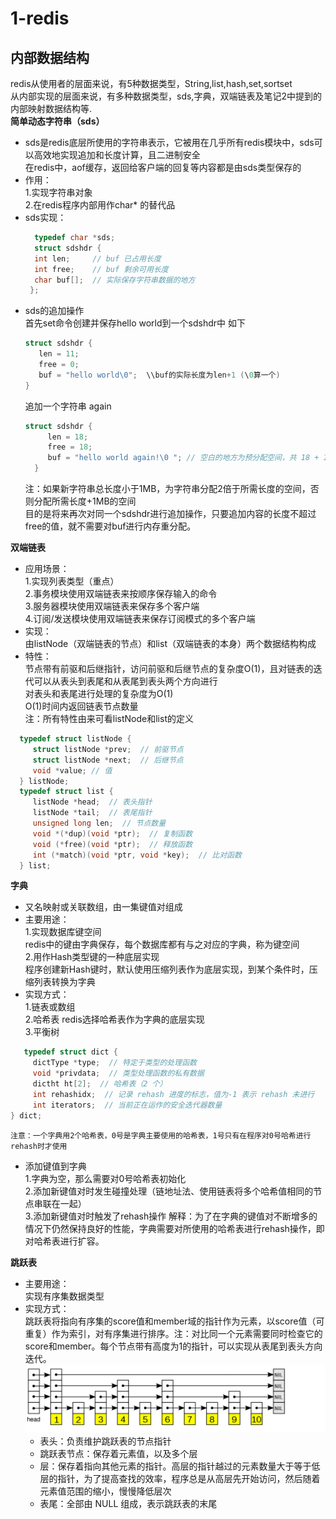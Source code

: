 # 1-redis
 ## 内部数据结构   
 redis从使用者的层面来说，有5种数据类型，String,list,hash,set,sortset   
 从内部实现的层面来说，有多种数据类型，sds,字典，双端链表及笔记2中提到的内部映射数据结构等.   
**简单动态字符串（sds）**
* sds是redis底层所使用的字符串表示，它被用在几乎所有redis模块中，sds可以高效地实现追加和长度计算，且二进制安全  
  在redis中，aof缓存，返回给客户端的回复等内容都是由sds类型保存的  
 * 作用：  
             1.实现字符串对象   
             2.在redis程序内部用作char* 的替代品
*  sds实现：
      ```C
        typedef char *sds;                                                                                 
        struct sdshdr {                                                                                   
        int len;     // buf 已占用长度 
        int free;    // buf 剩余可用长度
        char buf[];  // 实际保存字符串数据的地方
       }; 
      ```
* sds的追加操作  
  首先set命令创建并保存hello world到一个sdshdr中 如下  
   ```C
  struct sdshdr {  
      len = 11;  
      free = 0;  
      buf = "hello world\0";  \\buf的实际长度为len+1 (\0算一个)
   }
  ```
  追加一个字符串 again  
  ```C  
  struct sdshdr {
       len = 18;
       free = 18;
       buf = "hello world again!\0 "; // 空白的地方为预分配空间，共 18 + 18 + 1 个字节
    }
  ``` 
    注：如果新字符串总长度小于1MB，为字符串分配2倍于所需长度的空间，否则分配所需长度+1MB的空间  
    目的是将来再次对同一个sdshdr进行追加操作，只要追加内容的长度不超过free的值，就不需要对buf进行内存重分配。        
  
 **双端链表**
 *  应用场景：  
    1.实现列表类型（重点）        
    2.事务模块使用双端链表来按顺序保存输入的命令  
    3.服务器模块使用双端链表来保存多个客户端  
    4.订阅/发送模块使用双端链表来保存订阅模式的多个客户端  
 *  实现：  
    由listNode（双端链表的节点）和list（双端链表的本身）两个数据结构构成  
 *  特性：  
    节点带有前驱和后继指针，访问前驱和后继节点的复杂度O(1)，且对链表的迭代可以从表头到表尾和从表尾到表头两个方向进行  
    对表头和表尾进行处理的复杂度为O(1)  
    O(1)时间内返回链表节点数量  
    注：所有特性由来可看listNode和list的定义  
   ```C
     typedef struct listNode {
        struct listNode *prev;  // 前驱节点
        struct listNode *next;  // 后继节点
        void *value; // 值
     } listNode;
     typedef struct list {
        listNode *head;  // 表头指针
        listNode *tail;  // 表尾指针
        unsigned long len;  // 节点数量
        void *(*dup)(void *ptr);  // 复制函数
        void (*free)(void *ptr);  // 释放函数
        int (*match)(void *ptr, void *key);  // 比对函数
     } list;
   ```
**字典**  
  * 又名映射或关联数组，由一集键值对组成  
  * 主要用途：  
    1.实现数据库键空间   
      redis中的键由字典保存，每个数据库都有与之对应的字典，称为键空间   
    2.用作Hash类型键的一种底层实现  
      程序创建新Hash键时，默认使用压缩列表作为底层实现，到某个条件时，压缩列表转换为字典  
  * 实现方式：  
     1.链表或数组  
     2.哈希表 redis选择哈希表作为字典的底层实现  
     3.平衡树    
 ```C
    typedef struct dict {
      dictType *type;  // 特定于类型的处理函数
      void *privdata;  // 类型处理函数的私有数据
      dictht ht[2];  // 哈希表（2 个）
      int rehashidx;  // 记录 rehash 进度的标志，值为-1 表示 rehash 未进行
      int iterators;  // 当前正在运作的安全迭代器数量
} dict;
 ```
    注意：一个字典用2个哈希表，0号是字典主要使用的哈希表，1号只有在程序对0号哈希进行rehash时才使用
  *  添加键值到字典  
     1.字典为空，那么需要对0号哈希表初始化  
     2.添加新键值对时发生碰撞处理（链地址法、使用链表将多个哈希值相同的节点串联在一起）   
     3.添加新键值对时触发了rehash操作 
        解释：为了在字典的键值对不断增多的情况下仍然保持良好的性能，字典需要对所使用的哈希表进行rehash操作，即对哈希表进行扩容。   

 **跳跃表**      
  *  主要用途：  
       实现有序集数据类型   
  *  实现方式：  
       跳跃表将指向有序集的score值和member域的指针作为元素，以score值（可重复）作为索引，对有序集进行排序。注：对比同一个元素需要同时检查它的score和member。每个节点带有高度为1的指针，可以实现从表尾到表头方向迭代。        
      ![image](https://github.com/FantasmYi/CodeMonkeyNote/blob/master/JumpTable.png)    
      * 表头：负责维护跳跃表的节点指针  
      * 跳跃表节点：保存着元素值，以及多个层  
      * 层：保存着指向其他元素的指针。高层的指针越过的元素数量大于等于低层的指针，为了提高查找的效率，程序总是从高层先开始访问，然后随着元素值范围的缩小，慢慢降低层次  
      * 表尾：全部由 NULL 组成，表示跳跃表的末尾
          
